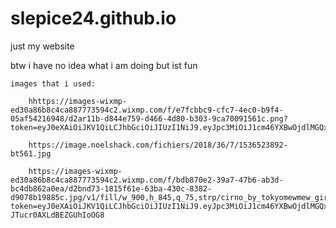 # slepice24.github.io

just my website

btw i have no idea what i am doing but ist fun

    images that i used:

        hhttps://images-wixmp-ed30a86b8c4ca887773594c2.wixmp.com/f/e7fcbbc9-cfc7-4ec0-b9f4-05af54216948/d2ar11b-d844e759-d466-4d80-b303-9ca70091561c.png?token=eyJ0eXAiOiJKV1QiLCJhbGciOiJIUzI1NiJ9.eyJpc3MiOiJ1cm46YXBwOjdlMGQxODg5ODIyNjQzNzNhNWYwZDQxNWVhMGQyNmUwIiwic3ViIjoidXJuOmFwcDo3ZTBkMTg4OTgyMjY0MzczYTVmMGQ0MTVlYTBkMjZlMCIsImF1ZCI6WyJ1cm46c2VydmljZTpmaWxlLmRvd25sb2FkIl0sIm9iaiI6W1t7InBhdGgiOiIvZi9lN2ZjYmJjOS1jZmM3LTRlYzAtYjlmNC0wNWFmNTQyMTY5NDgvZDJhcjExYi1kODQ0ZTc1OS1kNDY2LTRkODAtYjMwMy05Y2E3MDA5MTU2MWMucG5nIn1dXX0.NbcaHu5tcZOVZkPa_Zlg4OflHgLQuCJw10YkGigreoU
        
        https://image.noelshack.com/fichiers/2018/36/7/1536523892-bt561.jpg
        
        https://images-wixmp-ed30a86b8c4ca887773594c2.wixmp.com/f/bdb870e2-39a7-47b6-ab3d-bc4db862a0ea/d2bnd73-1815f61e-63ba-430c-8382-d9078b19885c.jpg/v1/fill/w_900,h_845,q_75,strp/cirno_by_tokyomewmew_girl.jpg?token=eyJ0eXAiOiJKV1QiLCJhbGciOiJIUzI1NiJ9.eyJpc3MiOiJ1cm46YXBwOjdlMGQxODg5ODIyNjQzNzNhNWYwZDQxNWVhMGQyNmUwIiwic3ViIjoidXJuOmFwcDo3ZTBkMTg4OTgyMjY0MzczYTVmMGQ0MTVlYTBkMjZlMCIsImF1ZCI6WyJ1cm46c2VydmljZTppbWFnZS5vcGVyYXRpb25zIl0sIm9iaiI6W1t7InBhdGgiOiIvZi9iZGI4NzBlMi0zOWE3LTQ3YjYtYWIzZC1iYzRkYjg2MmEwZWEvZDJibmQ3My0xODE1ZjYxZS02M2JhLTQzMGMtODM4Mi1kOTA3OGIxOTg4NWMuanBnIiwid2lkdGgiOiI8PTkwMCIsImhlaWdodCI6Ijw9ODQ1In1dXX0.zV5wP_gsTmrIw5Tk6Y4wu-JTucr0AXLdBEZGUhIoOG8
        
        
